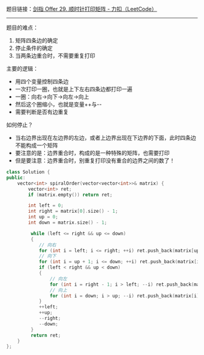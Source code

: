 题目链接：[剑指 Offer 29. 顺时针打印矩阵 - 力扣（LeetCode）](https://leetcode.cn/problems/shun-shi-zhen-da-yin-ju-zhen-lcof/submissions/)
***
题目的难点：
1. 矩阵四条边的确定
2. 停止条件的确定
3. 当两条边重合时，不需要重复打印

主要的逻辑：
- 用四个变量控制四条边
- 一次打印一圈，也就是上下左右四条边都打印一遍
- 一圈：向右->向下->向左->向上
- 然后这个圈缩小，也就是变量++与--
- 需要判断是否有边重复

如何停止？
- 当右边界出现在左边界的左边，或者上边界出现在下边界的下面，此时四条边不能构成一个矩阵
- 要注意的是：边界重合时，构成的是一种特殊的矩阵，也需要打印
- 但是要注意：边界重合时，别重复打印没有重合的边界之间的数了！

```cpp
class Solution {
public:
    vector<int> spiralOrder(vector<vector<int>>& matrix) {
        vector<int> ret;
        if (matrix.empty()) return ret;

        int left = 0;
        int right = matrix[0].size() - 1;
        int up = 0;
        int down = matrix.size() - 1;

         while (left <= right && up <= down)
         {
            // 向右
            for (int i = left; i <= right; ++i) ret.push_back(matrix[up][i]);
            // 向下
            for (int i = up + 1; i <= down; ++i) ret.push_back(matrix[i][right]);
            if (left < right && up < down)
            {
                // 向左
                for (int i = right - 1; i > left; --i) ret.push_back(matrix[down][i]);
                // 向上
                for (int i = down; i > up; --i) ret.push_back(matrix[i][left]);
            }
            ++left;
            ++up;
            --right;
            --down;
         }
         return ret;
    }
};
```
